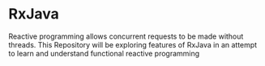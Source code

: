 # RxJava
Reactive programming allows concurrent requests to be made without threads. This Repository will be exploring features of RxJava in an attempt to learn and understand functional reactive programming
